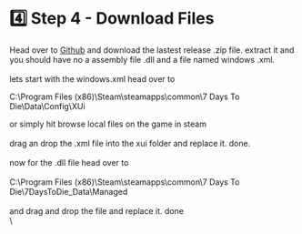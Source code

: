 # 4️⃣ Step 4  -  Download Files

Head over to [Github](https://github.com/Dankri12/7DTD-LevelTool-Enabler) and download the lastest release .zip file. extract it and you should have no a assembly file .dll and a file named windows .xml. \
\
lets start with the windows.xml head over to&#x20;

C:\Program Files (x86)\Steam\steamapps\common\7 Days To Die\Data\Config\XUi

or simply hit browse local files on the game in steam \
\
drag an drop the .xml file into the xui folder and replace it. done.\
\
now for the .dll file head over to \
\
C:\Program Files (x86)\Steam\steamapps\common\7 Days To Die\7DaysToDie\_Data\Managed\
\
and drag and drop the file and replace it. done \
\
